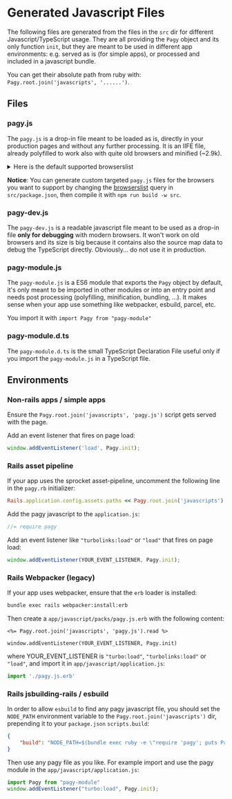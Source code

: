 # Generated Javascript Files

The following files are generated from the files in the `src` dir for different Javascript/TypeScript usage. They are all providing the `Pagy` object and its only function `init`, but they are meant to be used in different app environments: e.g. served as is (for simple apps), or processed and included in a javascript bundle.

You can get their absolute path from ruby with: `Pagy.root.join('javascripts', '......')`.

## Files

### pagy.js

The `pagy.js` is a drop-in file meant to be loaded as is, directly in your production pages and without any further processing. It is an IIFE file, already polyfilled to work also with quite old browsers and minified (~2.9k).

<details>

<summary>Here is the default supported browserslist</summary>

- and_chr 96
- and_ff 95
- and_qq 10.4
- and_uc 12.12
- android 96
- baidu 7.12
- chrome 97
- chrome 96
- chrome 95
- chrome 94
- edge 97
- edge 96
- firefox 96
- firefox 95
- firefox 94
- firefox 91
- firefox 78
- ie 11
- ios_saf 15.2
- ios_saf 15.0-15.1
- ios_saf 14.5-14.8
- ios_saf 14.0-14.4
- ios_saf 12.2-12.5
- kaios 2.5
- op_mini all
- op_mob 64
- opera 82
- opera 81
- safari 15.2
- safari 15.1
- safari 14.1
- safari 13.1
- samsung 15.0
- samsung 14.0  

</details>

**Notice**: You can generate custom targeted `pagy.js` files for the browsers you want to support by changing the [browserslist](https://github.com/browserslist/browserslist) query in `src/package.json`, then compile it with `npm run build -w src`.

### pagy-dev.js

The `pagy-dev.js` is a readable javascript file meant to be used as a drop-in file **only for debugging** with modern browsers. It won't work on old browsers and its size is big because it contains also the source map data to debug the TypeScript directly. Obviously... do not use it in production.

### pagy-module.js

The `pagy-module.js` is a ES6 module that exports the `Pagy` object by default, it's only meant to be imported in other modules or into an entry point and needs post processing (polyfilling, minification, bundling, ...). It makes sense when your app use something like webpacker, esbuild, parcel, etc.

You import it with `import Pagy from "pagy-module"`

### pagy-module.d.ts

The `pagy-module.d.ts` is the small TypeScript Declaration File useful only if you import the `pagy-module.js` in a TypeScript file.

## Environments

### Non-rails apps / simple apps

Ensure the `Pagy.root.join('javascripts', 'pagy.js')` script gets served with the page.

Add an event listener that fires on page load:

```js
window.addEventListener('load', Pagy.init);
```

### Rails asset pipeline

If your app uses the sprocket asset-pipeline, uncomment the following line in the `pagy.rb` initializer:

```ruby
Rails.application.config.assets.paths << Pagy.root.join('javascripts')
```

Add the pagy javascript to the `application.js`:

```js
//= require pagy
```

Add an event listener like `"turbolinks:load"` or `"load"` that fires on page load:

```js
window.addEventListener(YOUR_EVENT_LISTENER, Pagy.init);
```

### Rails Webpacker (legacy)

If your app uses webpacker, ensure that the `erb` loader is installed:

```sh
bundle exec rails webpacker:install:erb
```

Then create a `app/javascript/packs/pagy.js.erb` with the following content:

```erb
<%= Pagy.root.join('javascripts', 'pagy.js').read %>

window.addEventListener(YOUR_EVENT_LISTENER, Pagy.init)
```

where YOUR_EVENT_LISTENER is `"turbo:load"`, `"turbolinks:load"` or `"load"`, and import it in `app/javascript/application.js`:

```js
import './pagy.js.erb'
```

### Rails jsbuilding-rails / esbuild

In order to allow `esbuild` to find any pagy javascript file, you should set the `NODE_PATH` environment variable to the `Pagy.root.join('javascripts')` dir, prepending it to your `package.json` `scripts.build`:

```json
{
    "build": "NODE_PATH=$(bundle exec ruby -e \"require 'pagy'; puts Pagy.root.join('javascripts')\") <your original script>"
}
```

Then use any pagy file as you like. For example import and use the pagy module in the `app/javascript/application.js`:

```js
import Pagy from "pagy-module"
window.addEventListener("turbo:load", Pagy.init);
```
